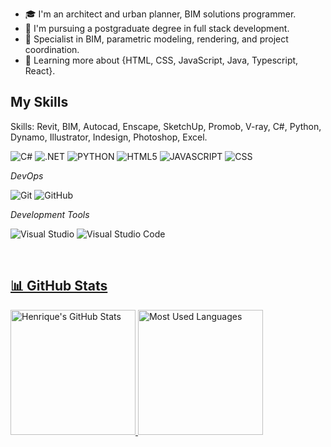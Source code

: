 - 🎓 I'm an architect and urban planner, BIM solutions programmer.
- 📖 I'm pursuing a postgraduate degree in full stack development.
- 💼 Specialist in BIM, parametric modeling, rendering, and project coordination.
- 🌱 Learning more about {HTML, CSS, JavaScript, Java, Typescript, React}.

## My Skills

Skills: Revit, BIM, Autocad, Enscape, SketchUp, Promob, V-ray, C#, Python,
Dynamo, Illustrator, Indesign, Photoshop, Excel.

![C#](https://img.shields.io/badge/C%23-239120?style=for-the-badge&logo=c-sharp&logoColor=white)
![.NET](https://img.shields.io/badge/.NET-5C2D91?style=for-the-badge&logo=.net&logoColor=white)
![PYTHON](https://img.shields.io/badge/Python-14354C?style=for-the-badge&logo=python&logoColor=white)
![HTML5](https://img.shields.io/badge/HTML5-E34F26?style=for-the-badge&logo=html5&logoColor=white)
![JAVASCRIPT](https://img.shields.io/badge/JavaScript-323330?style=for-the-badge&logo=javascript&logoColor=F7DF1E)
![CSS](https://img.shields.io/badge/CSS-239120?&style=for-the-badge&logo=css3&logoColor=white)

*DevOps*

![Git](https://img.shields.io/badge/-Git-333333?style=flat&logo=git)
![GitHub](https://img.shields.io/badge/-GitHub-333333?style=flat&logo=github)

*Development Tools*

![Visual Studio](https://img.shields.io/badge/Visual%20Studio-5C2D91.svg?style=for-the-badge&logo=visual-studio&logoColor=white)
![Visual Studio Code](https://img.shields.io/badge/Visual%20Studio%20Code-0078d7.svg?style=for-the-badge&logo=visual-studio-code&logoColor=white)

<br/>

<div> 
  <a href="https://github.com/FilipeAtaidesDEV" title="Filipe's Profile">
</div>

## 📊 GitHub Stats

<img src="https://github-readme-stats.vercel.app/api?username=FilipeAtaidesDEV&show_icons=true&theme=github_dark_dimmed" alt="Henrique's GitHub Stats" style="height: 200px;"/>

<img src="https://github-readme-stats.vercel.app/api/top-langs/?username=FilipeAtaidesDEV&layout=compact&theme=github_dark_dimmed" alt="Most Used Languages" style="height: 200px;"/>
